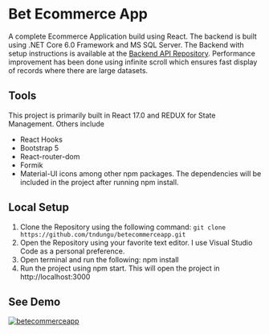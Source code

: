# Bet Ecommerce App

A complete Ecommerce Application build using React. The backend is built using .NET Core 6.0 Framework and MS SQL Server. The Backend with setup instructions is available at the [Backend API Repository](https://github.com/tndungu/BetEcommerceApi.git). Performance improvement has been done using infinite scroll which ensures fast display of records where there are large datasets.

## Tools

This project is primarily built in React 17.0 and REDUX for State Management. Others include 
- React Hooks
- Bootstrap 5
- React-router-dom
- Formik
- Material-UI icons among other npm packages.
The dependencies will be included in the project after running npm install.

## Local Setup
1. Clone the Repository using the following command:
   `git clone https://github.com/tndungu/betecommerceapp.git`
2. Open the Repository using your favorite text editor. I use Visual Studio Code as a personal preference.
3. Open terminal and run the following:
  npm install 
 4. Run the project using npm start. This will open the project in http://localhost:3000

## See Demo

[![betecommerceapp](https:img.youtube.com/vi/An950DRcNCA/0.jpg)](https:www.youtube.com/watch?v=An950DRcNCA)

